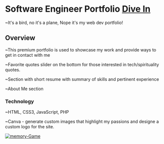 # Software Engineer Portfolio <a href="https://dexdaghost.vercel.app/" target="_blank">Dive In</a>

~It's a bird, no it's a plane, Nope it's my web dev portfolio!

## Overview

~This premium portfolio is used to showcase my work and provide ways to get in contact with me 

~Favorite quotes slider on the bottom for those interested in tech/spirituality quotes.

~Section with short resume with summary of skills and pertinent experience

~About Me section

### Technology 

~HTML, CSS3, JavaScript, PHP

~Canva - generate custom images that highlight my passions and designe a custom logo for the site.  

<a href='"https://dexdaghost.vercel.app/' target='_blank'><img src='https://i.postimg.cc/d311H8pt/dexdaghost.jpg' border='0' alt='memory-Game'/></a>





